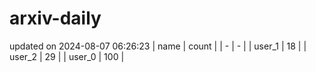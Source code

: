 # arxiv-daily
updated on 2024-08-07 06:26:23
| name | count |
| - | - |
| user_1 | 18 |
| user_2 | 29 |
| user_0 | 100 |
